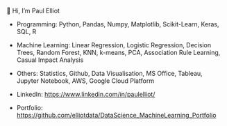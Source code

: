 👋 Hi, I’m Paul Elliot
- Programming: Python, Pandas, Numpy, Matplotlib, Scikit-Learn, Keras, SQL, R
  
- Machine Learning: Linear Regression, Logistic Regression, Decision Trees, Random Forest, KNN, k-means, PCA, Association Rule Learning, Casual Impact Analysis
  
- Others: Statistics, Github, Data Visualisation, MS Office, Tableau, Jupyter Notebook, AWS, Google Cloud Platform

-  LinkedIn: https://www.linkedin.com/in/paulelliot/
-  Portfolio: https://github.com/elliotdata/DataScience_MachineLearning_Portfolio
  
  
<!---
elliotdata/elliotdata is a ✨ special ✨ repository because its `README.md` (this file) appears on your GitHub profile.
You can click the Preview link to take a look at your changes.
--->
